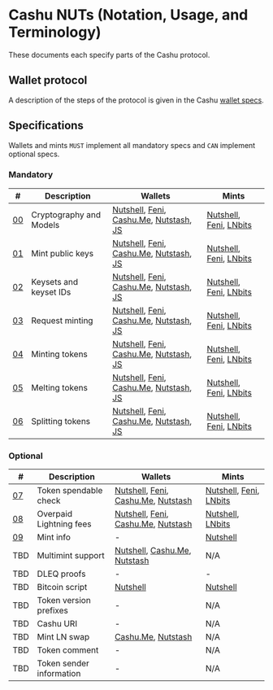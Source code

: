 # Cashu NUTs (Notation, Usage, and Terminology)

These documents each specify parts of the Cashu protocol.

## Wallet protocol

A description of the steps of the protocol is given in the Cashu [wallet specs](/wallet/cashu_wallet_spec.md).

## Specifications
Wallets and mints `MUST` implement all mandatory specs and `CAN` implement optional specs.

### Mandatory
| # | Description | Wallets | Mints |
|--- | --- | --- | --- |
| [00][00] | Cryptography and Models | [Nutshell][py], [Feni][feni], [Cashu.Me][cashume], [Nutstash][ns], [JS][js] | [Nutshell][py], [Feni][feni], [LNbits]
| [01][01] | Mint public keys | [Nutshell][py], [Feni][feni], [Cashu.Me][cashume], [Nutstash][ns], [JS][js] | [Nutshell][py], [Feni][feni], [LNbits]
| [02][02] | Keysets and keyset IDs | [Nutshell][py], [Feni][feni], [Cashu.Me][cashume], [Nutstash][ns], [JS][js] | [Nutshell][py], [Feni][feni], [LNbits]
| [03][03] | Request minting | [Nutshell][py], [Feni][feni], [Cashu.Me][cashume], [Nutstash][ns], [JS][js] | [Nutshell][py], [Feni][feni], [LNbits]
| [04][04] | Minting tokens | [Nutshell][py], [Feni][feni], [Cashu.Me][cashume], [Nutstash][ns], [JS][js] | [Nutshell][py], [Feni][feni], [LNbits]
| [05][05] | Melting tokens | [Nutshell][py], [Feni][feni], [Cashu.Me][cashume], [Nutstash][ns], [JS][js] | [Nutshell][py], [Feni][feni], [LNbits]
| [06][06] | Splitting tokens | [Nutshell][py], [Feni][feni], [Cashu.Me][cashume], [Nutstash][ns], [JS][js] | [Nutshell][py], [Feni][feni], [LNbits]

### Optional
| # | Description | Wallets | Mints
|--- | --- | --- | --- |
| [07][07] | Token spendable check | [Nutshell][py], [Feni][feni], [Cashu.Me][cashume], [Nutstash][ns] | [Nutshell][py], [Feni][feni], [LNbits]
| [08][08] | Overpaid Lightning fees | [Nutshell][py], [Feni][feni], [Cashu.Me][cashume], [Nutstash][ns] | [Nutshell][py], [LNbits]
| [09][09] | Mint info | - | [Nutshell][py]
| TBD | Multimint support | [Nutshell][py], [Cashu.Me][cashume], [Nutstash][ns] | N/A
| TBD | DLEQ proofs | - | -
| TBD | Bitcoin script | [Nutshell][py] | [Nutshell][py]
| TBD | Token version prefixes | - | N/A
| TBD | Cashu URI | - | N/A
| TBD | Mint LN swap | [Cashu.Me][cashume], [Nutstash][ns] | N/A
| TBD | Token comment | - | N/A
| TBD | Token sender information | - | N/A


[py]: https://github.com/cashubtc/cashu
[feni]: https://github.com/cashubtc/cashu-feni
[lnbits]: https://github.com/lnbits/lnbits/tree/main/lnbits/extensions/cashu
[cashume]: https://cashu.me
[ns]: https://nutstash.app/
[js]: https://github.com/cashubtc/cashu-js

[00]: 00.md
[01]: 01.md
[02]: 02.md
[03]: 03.md
[04]: 04.md
[05]: 05.md
[06]: 06.md
[07]: 07.md
[08]: 08.md
[09]: 09.md
[10]: 10.md
[11]: 11.md
[12]: 12.md
[13]: 13.md
[14]: 14.md
[15]: 15.md
[16]: 16.md
[17]: 17.md
[18]: 18.md
[19]: 19.md
[20]: 20.md
